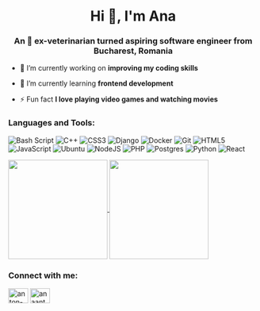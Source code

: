 <h1 align="center">Hi 👋, I'm Ana</h1>
<h3 align="center">An 🐾 ex-veterinarian turned aspiring software engineer from Bucharest, Romania</h3>

- 🔭 I’m currently working on **improving my coding skills**

- 🌱 I’m currently learning **frontend development**

- ⚡ Fun fact **I love playing video games and watching movies**

<h3 align="left">Languages and Tools:</h3>

![Bash Script](https://img.shields.io/badge/bash_script-%23121011.svg?style=for-the-badge&logo=gnu-bash&logoColor=white)
![C++](https://img.shields.io/badge/c++-%2300599C.svg?style=for-the-badge&logo=c%2B%2B&logoColor=white)
![CSS3](https://img.shields.io/badge/css3-%231572B6.svg?style=for-the-badge&logo=css3&logoColor=white)
![Django](https://img.shields.io/badge/django-%23092E20.svg?style=for-the-badge&logo=django&logoColor=white)
![Docker](https://img.shields.io/badge/docker-%230db7ed.svg?style=for-the-badge&logo=docker&logoColor=white)
![Git](https://img.shields.io/badge/git-%23F05033.svg?style=for-the-badge&logo=git&logoColor=white)
![HTML5](https://img.shields.io/badge/html5-%23E34F26.svg?style=for-the-badge&logo=html5&logoColor=white)
![JavaScript](https://img.shields.io/badge/javascript-%23323330.svg?style=for-the-badge&logo=javascript&logoColor=%23F7DF1E)
![Ubuntu](https://img.shields.io/badge/Ubuntu-E95420?style=for-the-badge&logo=ubuntu&logoColor=white)
![NodeJS](https://img.shields.io/badge/node.js-6DA55F?style=for-the-badge&logo=node.js&logoColor=white)
![PHP](https://img.shields.io/badge/php-%23777BB4.svg?style=for-the-badge&logo=php&logoColor=white)
![Postgres](https://img.shields.io/badge/postgres-%23316192.svg?style=for-the-badge&logo=postgresql&logoColor=white)
![Python](https://img.shields.io/badge/python-3670A0?style=for-the-badge&logo=python&logoColor=ffdd54)
![React](https://img.shields.io/badge/react-%2320232a.svg?style=for-the-badge&logo=react&logoColor=%2361DAFB)

<a href="https://github.com/anaantonn/github-readme-stats">
  <img height=200 align="center" src="https://github-readme-stats.vercel.app/api?username=anaantonn&show_icons=true&card_width=320&theme=synthwave" />
</a>
<a href="https://github.com/anaantonn/convoychat">
  <img height=200 align="center" src="https://github-readme-stats.vercel.app/api/top-langs?username=anaantonn&layout=compact&langs_count=8&card_width=320&theme=synthwave" />
</a>

<h3 align="left">Connect with me:</h3>
<p align="left">
<a href="https://linkedin.com/in/anton-ana-maria-9b986b211" target="blank"><img align="center" src="https://raw.githubusercontent.com/rahuldkjain/github-profile-readme-generator/master/src/images/icons/Social/linked-in-alt.svg" alt="anton-ana-maria-9b986b211" height="30" width="40" /></a>
<a href="https://instagram.com/anaantonn" target="blank"><img align="center" src="https://raw.githubusercontent.com/rahuldkjain/github-profile-readme-generator/master/src/images/icons/Social/instagram.svg" alt="anaantonn" height="30" width="40" /></a>
</p>

